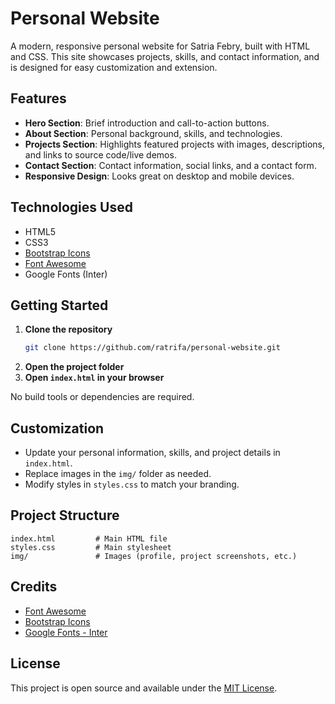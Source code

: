 # Personal Website

A modern, responsive personal website for Satria Febry, built with HTML and CSS. This site showcases projects, skills, and contact information, and is designed for easy customization and extension.

## Features

- **Hero Section**: Brief introduction and call-to-action buttons.
- **About Section**: Personal background, skills, and technologies.
- **Projects Section**: Highlights featured projects with images, descriptions, and links to source code/live demos.
- **Contact Section**: Contact information, social links, and a contact form.
- **Responsive Design**: Looks great on desktop and mobile devices.

## Technologies Used

- HTML5
- CSS3
- [Bootstrap Icons](https://icons.getbootstrap.com/)
- [Font Awesome](https://fontawesome.com/)
- Google Fonts (Inter)

## Getting Started

1. **Clone the repository**
   ```sh
   git clone https://github.com/ratrifa/personal-website.git
   ```
2. **Open the project folder**
3. **Open `index.html` in your browser**

No build tools or dependencies are required.

## Customization

- Update your personal information, skills, and project details in `index.html`.
- Replace images in the `img/` folder as needed.
- Modify styles in `styles.css` to match your branding.

## Project Structure

```
index.html         # Main HTML file
styles.css         # Main stylesheet
img/               # Images (profile, project screenshots, etc.)
```

## Credits

- [Font Awesome](https://fontawesome.com/)
- [Bootstrap Icons](https://icons.getbootstrap.com/)
- [Google Fonts - Inter](https://fonts.google.com/specimen/Inter)

## License

This project is open source and available under the [MIT License](LICENSE).
